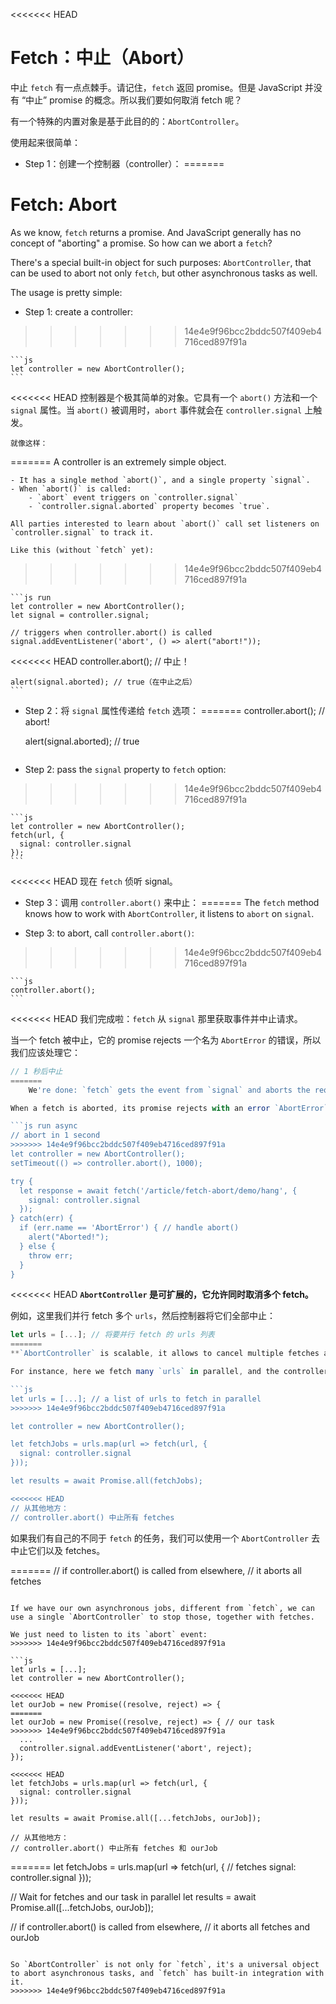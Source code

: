 
<<<<<<< HEAD
# Fetch：中止（Abort）

中止 `fetch` 有一点点棘手。请记住，`fetch` 返回 promise。但是 JavaScript 并没有 “中止” promise 的概念。所以我们要如何取消 fetch 呢？

有一个特殊的内置对象是基于此目的的：`AbortController`。

使用起来很简单：

- Step 1：创建一个控制器（controller）：
=======
# Fetch: Abort

As we know, `fetch` returns a promise. And JavaScript generally has no concept of "aborting" a promise. So how can we abort a `fetch`?

There's a special built-in object for such purposes: `AbortController`, that can be used to abort not only `fetch`, but other asynchronous tasks as well.

The usage is pretty simple:

- Step 1: create a controller:
>>>>>>> 14e4e9f96bcc2bddc507f409eb4716ced897f91a

    ```js
    let controller = new AbortController();
    ```

<<<<<<< HEAD
    控制器是个极其简单的对象。它具有一个 `abort()` 方法和一个 `signal` 属性。当 `abort()` 被调用时，`abort` 事件就会在 `controller.signal` 上触发。

    就像这样：
=======
    A controller is an extremely simple object.

    - It has a single method `abort()`, and a single property `signal`.
    - When `abort()` is called:
        - `abort` event triggers on `controller.signal`
        - `controller.signal.aborted` property becomes `true`.

    All parties interested to learn about `abort()` call set listeners on `controller.signal` to track it.

    Like this (without `fetch` yet):
>>>>>>> 14e4e9f96bcc2bddc507f409eb4716ced897f91a

    ```js run
    let controller = new AbortController();
    let signal = controller.signal;

    // triggers when controller.abort() is called
    signal.addEventListener('abort', () => alert("abort!"));

<<<<<<< HEAD
    controller.abort(); // 中止！

    alert(signal.aborted); // true（在中止之后）
    ```

- Step 2：将 `signal` 属性传递给 `fetch` 选项：
=======
    controller.abort(); // abort!

    alert(signal.aborted); // true
    ```

- Step 2: pass the `signal` property to `fetch` option:
>>>>>>> 14e4e9f96bcc2bddc507f409eb4716ced897f91a

    ```js
    let controller = new AbortController();
    fetch(url, {
      signal: controller.signal
    });
    ```

<<<<<<< HEAD
    现在 `fetch` 侦听 signal。

- Step 3：调用 `controller.abort()` 来中止：
=======
    The `fetch` method knows how to work with `AbortController`, it listens to `abort` on `signal`.

- Step 3: to abort, call `controller.abort()`:
>>>>>>> 14e4e9f96bcc2bddc507f409eb4716ced897f91a

    ```js
    controller.abort();
    ```

<<<<<<< HEAD
    我们完成啦：`fetch` 从 `signal` 那里获取事件并中止请求。

当一个 fetch 被中止，它的 promise rejects 一个名为 `AbortError` 的错误，所以我们应该处理它：

```js run async
// 1 秒后中止
=======
    We're done: `fetch` gets the event from `signal` and aborts the request.

When a fetch is aborted, its promise rejects with an error `AbortError`, so we should handle it, e.g. in `try..catch`:

```js run async
// abort in 1 second
>>>>>>> 14e4e9f96bcc2bddc507f409eb4716ced897f91a
let controller = new AbortController();
setTimeout(() => controller.abort(), 1000);

try {
  let response = await fetch('/article/fetch-abort/demo/hang', {
    signal: controller.signal
  });
} catch(err) {
  if (err.name == 'AbortError') { // handle abort()
    alert("Aborted!");
  } else {
    throw err;
  }
}
```

<<<<<<< HEAD
**`AbortController` 是可扩展的，它允许同时取消多个 fetch。**

例如，这里我们并行 fetch 多个 `urls`，然后控制器将它们全部中止：

```js
let urls = [...]; // 将要并行 fetch 的 urls 列表
=======
**`AbortController` is scalable, it allows to cancel multiple fetches at once.**

For instance, here we fetch many `urls` in parallel, and the controller aborts them all:

```js
let urls = [...]; // a list of urls to fetch in parallel
>>>>>>> 14e4e9f96bcc2bddc507f409eb4716ced897f91a

let controller = new AbortController();

let fetchJobs = urls.map(url => fetch(url, {
  signal: controller.signal
}));

let results = await Promise.all(fetchJobs);

<<<<<<< HEAD
// 从其他地方：
// controller.abort() 中止所有 fetches
```

如果我们有自己的不同于 `fetch` 的任务，我们可以使用一个 `AbortController` 去中止它们以及 fetches。

=======
// if controller.abort() is called from elsewhere,
// it aborts all fetches
```

If we have our own asynchronous jobs, different from `fetch`, we can use a single `AbortController` to stop those, together with fetches.

We just need to listen to its `abort` event:
>>>>>>> 14e4e9f96bcc2bddc507f409eb4716ced897f91a

```js
let urls = [...];
let controller = new AbortController();

<<<<<<< HEAD
let ourJob = new Promise((resolve, reject) => {
=======
let ourJob = new Promise((resolve, reject) => { // our task
>>>>>>> 14e4e9f96bcc2bddc507f409eb4716ced897f91a
  ...
  controller.signal.addEventListener('abort', reject);
});

<<<<<<< HEAD
let fetchJobs = urls.map(url => fetch(url, {
  signal: controller.signal
}));

let results = await Promise.all([...fetchJobs, ourJob]);

// 从其他地方：
// controller.abort() 中止所有 fetches 和 ourJob
```
=======
let fetchJobs = urls.map(url => fetch(url, { // fetches
  signal: controller.signal
}));

// Wait for fetches and our task in parallel
let results = await Promise.all([...fetchJobs, ourJob]);

// if controller.abort() is called from elsewhere,
// it aborts all fetches and ourJob
```

So `AbortController` is not only for `fetch`, it's a universal object to abort asynchronous tasks, and `fetch` has built-in integration with it.
>>>>>>> 14e4e9f96bcc2bddc507f409eb4716ced897f91a
